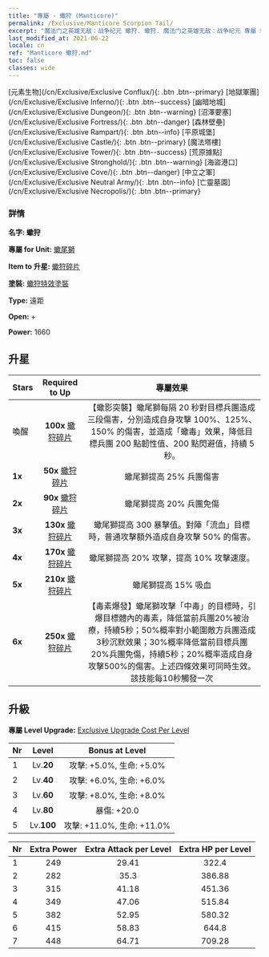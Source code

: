 ```yaml
---
title: "專屬 - 蠍狩 (Manticore)"
permalink: /Exclusive/Manticore Scorpion Tail/
excerpt: "魔法门之英雄无敌：战争纪元 蠍狩. 蠍狩. 魔法门之英雄无敌：战争纪元 專屬 蠍狩. 蠍尾獅 專屬."
last_modified_at: 2021-06-22
locale: cn
ref: "Manticore 蠍狩.md"
toc: false
classes: wide
---
```

 [元素生物](/cn/Exclusive/Exclusive Conflux/){: .btn .btn--primary} [地獄軍團](/cn/Exclusive/Exclusive Inferno/){: .btn .btn--success} [幽暗地城](/cn/Exclusive/Exclusive Dungeon/){: .btn .btn--warning} [沼澤要塞](/cn/Exclusive/Exclusive Fortress/){: .btn .btn--danger} [森林壁壘](/cn/Exclusive/Exclusive Rampart/){: .btn .btn--info} [平原城堡](/cn/Exclusive/Exclusive Castle/){: .btn .btn--primary} [魔法塔樓](/cn/Exclusive/Exclusive Tower/){: .btn .btn--success} [荒原據點](/cn/Exclusive/Exclusive Stronghold/){: .btn .btn--warning} [海盜港口](/cn/Exclusive/Exclusive Cove/){: .btn .btn--danger} [中立之軍](/cn/Exclusive/Exclusive Neutral Army/){: .btn .btn--info} [亡靈墓園](/cn/Exclusive/Exclusive Necropolis/){: .btn .btn--primary} 

### 詳情
 **名字: 蠍狩** 

 **專屬 for Unit:** [蠍尾獅](/cn/units/Manticore/) 

 **Item to 升星:** [蠍狩碎片](/cn/Items/con_992/)

 **塗裝:** [蠍狩特效塗裝](/cn/Items/con_660/)

 **Type:** 遠距

 **Open:** +

 **Power:** 1660

## 升星

  |     Stars    |  Required to Up | 專屬效果 |
  |:-------------|:---------------:|:---------------:|
  |  喚醒  | **100x** [蠍狩碎片](/cn/Items/con_992/) | 【蠍影突襲】蠍尾獅每隔 20 秒對目標兵團造成三段傷害，分別造成自身攻擊 100%、125%、150% 的傷害，並造成「蠍毒」效果，降低目標兵團 200 點韌性值、200 點閃避值，持續 5 秒。 |
  | **1x** <i class="fas fa-star"/> | **50x** [蠍狩碎片](/cn/Items/con_992/) | 蠍尾獅提高 25% 兵團傷害 |
  | **2x** <i class="fas fa-star"/> | **90x** [蠍狩碎片](/cn/Items/con_992/) | 蠍尾獅提高 20% 兵團免傷 |
  | **3x** <i class="fas fa-star"/> | **130x** [蠍狩碎片](/cn/Items/con_992/) | 蠍尾獅提高 300 暴擊值。對陣「流血」目標時，普通攻擊額外造成自身攻擊 50% 的傷害。 |
  | **4x** <i class="fas fa-star"/> | **170x** [蠍狩碎片](/cn/Items/con_992/) | 蠍尾獅提高 20% 攻擊，提高 10% 攻擊速度。 |
  | **5x** <i class="fas fa-star"/> | **210x** [蠍狩碎片](/cn/Items/con_992/) | 蠍尾獅提高 15% 吸血 |
  | **6x** <i class="fas fa-star"/> | **250x** [蠍狩碎片](/cn/Items/con_992/) | 【毒素爆發】蠍尾獅攻擊「中毒」的目標時，引爆目標體內的毒素，降低當前兵團20%被治療，持續5秒；50%概率對小範圍敵方兵團造成3秒沉默效果；30%概率降低當前目標兵團20%兵團免傷，持續5秒；20%概率造成自身攻擊500%的傷害。上述四條效果可同時生效。該技能每10秒觸發一次 |


## 升級
 **專屬 Level Upgrade:** [Exclusive Upgrade Cost Per Level](/Exclusive/ExclusiveUpgradeCostPerLevel/)

  |  Nr  |   Level  | Bonus at Level |
  |:-----|:--------:|:--------------:|
  | 1 | Lv.**20** | 攻擊: +5.0%, 生命: +5.0% |
  | 2 | Lv.**40** | 攻擊: +6.0%, 生命: +6.0% |
  | 3 | Lv.**60** | 攻擊: +8.0%, 生命: +8.0% |
  | 4 | Lv.**80** | 暴傷: +20.0 |
  | 5 | Lv.**100** | 攻擊: +11.0%, 生命: +11.0% |


  |  Nr  |  Extra Power | Extra Attack per Level | Extra HP per Level |
  |:-----|:--------:|:--------:|:--------:|
  | 1 | 249 | 29.41 | 322.4 |
  | 2 | 282 | 35.3 | 386.88 |
  | 3 | 315 | 41.18 | 451.36 |
  | 4 | 349 | 47.06 | 515.84 |
  | 5 | 382 | 52.95 | 580.32 |
  | 6 | 415 | 58.83 | 644.8 |
  | 7 | 448 | 64.71 | 709.28 |


